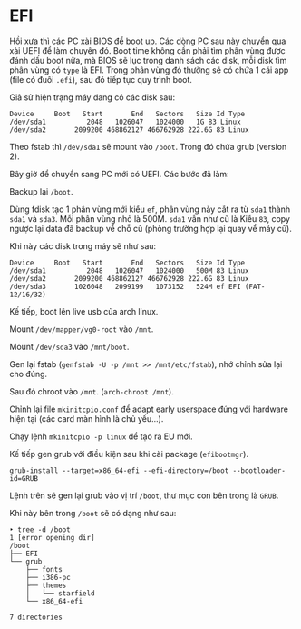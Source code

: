 # EFI

Hồi xưa thì các PC xài BIOS để boot up. Các dòng PC sau này chuyển qua xài UEFI để làm chuyện đó. Boot time không cần phải tìm phân vùng được đánh dấu boot nữa, mà BIOS sẽ lục trong danh sách các disk, mỗi disk tìm phân vùng có `type` là EFI. Trong phân vùng đó thường sẽ có chứa 1 cái app (file có đuôi `.efi`), sau đó tiếp tục quy trình boot.

Giả sử hiện trạng máy đang có các disk sau:

```
Device     Boot   Start       End   Sectors   Size Id Type
/dev/sda1          2048   1026047   1024000   1G 83 Linux
/dev/sda2       2099200 468862127 466762928 222.6G 83 Linux
```

Theo fstab thì `/dev/sda1` sẽ mount vào `/boot`. Trong đó chứa grub (version 2).

Bây giờ để chuyển sang PC mới có UEFI. Các bước đã làm:

Backup lại `/boot`.

Dùng fdisk tạo 1 phân vùng mới kiểu `ef`, phân vùng này cắt ra từ `sda1` thành `sda1` và `sda3`. Mỗi phân vùng nhỏ là 500M. `sda1` vẫn như cũ là Kiểu `83`, copy ngược lại data đã backup về chỗ cũ (phòng trường hợp lại quay về máy cũ).

Khi này các disk trong máy sẽ như sau:

```
Device     Boot   Start       End   Sectors   Size Id Type
/dev/sda1          2048   1026047   1024000   500M 83 Linux
/dev/sda2       2099200 468862127 466762928 222.6G 83 Linux
/dev/sda3       1026048   2099199   1073152   524M ef EFI (FAT-12/16/32)
```

Kế tiếp, boot lên live usb của arch linux.

Mount `/dev/mapper/vg0-root` vào `/mnt`.

Mount `/dev/sda3` vào `/mnt/boot`.

Gen lại fstab (`genfstab -U -p /mnt >> /mnt/etc/fstab`), nhớ chỉnh sửa lại cho đúng.

Sau đó chroot vào `/mnt`. (`arch-chroot /mnt`).

Chỉnh lại file `mkinitcpio.conf` để adapt early userspace đúng với hardware hiện tại (các card màn hình là chủ yếu...).

Chạy lệnh `mkinitcpio -p linux` để tạo ra EU mới.

Kế tiếp gen grub với điều kiện sau khi cài package (`efibootmgr`).

```
grub-install --target=x86_64-efi --efi-directory=/boot --bootloader-id=GRUB
```

Lệnh trên sẽ gen lại grub vào vị trí `/boot`, thư mục con bên trong là `GRUB`.

Khi này bên trong `/boot` sẽ có dạng như sau:

```
‣ tree -d /boot
1 [error opening dir]
/boot
├── EFI
└── grub
    ├── fonts
    ├── i386-pc
    ├── themes
    │   └── starfield
    └── x86_64-efi

7 directories
```